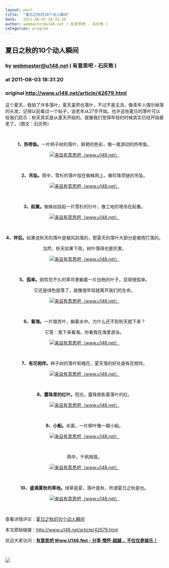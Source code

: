 ```yaml
---
layout: post
title:  "夏日之秋的10个动人瞬间"
date:   2011-08-03 18:31:20
author: webmaster@u148.net ( 有意思吧 - 石灰熊 )
categories: program
---
```


## 夏日之秋的10个动人瞬间
### by webmaster@u148.net ( 有意思吧 - 石灰熊 )
### at 2011-08-03 18:31:20
### original <http://www.u148.net/article/42679.html>

<p>这个夏天，我拍了许多落叶。夏天虽然也落叶，不过不是主流，像青年人偶尔掉落的头发。记得以前看过一个帖子，说老年从27岁开始。也许这些夏日的落叶可以给我们启示：秋天其实是从夏天开始的。就像我们觉得年轻的时候其实已经开始衰老了。（图文：石灰熊）</p>
<p> </p>
<p style="text-align:center"><span style="font-weight:bold">1、热带鱼。</span>一片柿子树的落叶，鲜艳的色彩，像一尾游动的热带鱼。</p>
<p style="text-align:center"><a href="http://www.u148.net/article/42679.html"><img alt="来自有意思吧（www.u148.net）" title="夏日之秋的10个动人瞬间" src="http://file3.u148.net/2011/7/images/1312101779450.jpg"></a></p>
<p> </p>
<p style="text-align:center"><span style="font-weight:bold">2、吊坠。</span>雨中，雪杉的落叶挂在蜘蛛网上。像珍珠项链的吊坠。</p>
<p style="text-align:center"><a href="http://www.u148.net/article/42679.html"><img alt="来自有意思吧（www.u148.net）" title="夏日之秋的10个动人瞬间" src="http://file3.u148.net/2011/7/images/1312101874840.jpg"></a></p>
<p> </p>
<p style="text-align:center"><span style="font-weight:bold">3、起重。</span>蜘蛛丝挂起一片雪杉的针叶，像工地的塔吊在起重。</p>
<p style="text-align:center"><a href="http://www.u148.net/article/42679.html"><img alt="来自有意思吧（www.u148.net）" title="夏日之秋的10个动人瞬间" src="http://file3.u148.net/2011/7/images/1312101902747.jpg"></a></p>
<p> </p>
<p style="text-align:center"><span style="font-weight:bold">4、伴侣。</span>如果说秋天的落叶是被风刮落的，那夏天的落叶大部分是被雨打落的。</p>
<p style="text-align:center">当然，秋天如果下雨，树叶落得也更厉害。</p>
<p style="text-align:center"><a href="http://www.u148.net/article/42679.html"><img alt="来自有意思吧（www.u148.net）" title="夏日之秋的10个动人瞬间" src="http://file3.u148.net/2011/7/images/1312101931622.jpg"></a></p>
<p> </p>
<p style="text-align:center"><span style="font-weight:bold">5、孤单。</span>刚剪完不久的草坪里躺着一片白杨的叶子，显得很孤单。</p>
<p style="text-align:center">它还是绿色就落了，就像很年轻就离开我们的生命。</p>
<p style="text-align:center"><a href="http://www.u148.net/article/42679.html"><img alt="来自有意思吧（www.u148.net）" title="夏日之秋的10个动人瞬间" src="http://file3.u148.net/2011/7/images/1312101967562.jpg"></a></p>
<p> </p>
<p style="text-align:center"><span style="font-weight:bold">6、看海。</span>一片银杏叶，躺着水中。为什么还不到秋天就下来？</p>
<p style="text-align:center">它答：我下来看海。你看我在海里游泳。</p>
<p style="text-align:center"><a href="http://www.u148.net/article/42679.html"><img alt="来自有意思吧（www.u148.net）" title="夏日之秋的10个动人瞬间" src="http://file3.u148.net/2011/7/images/1312102092779.jpg"></a></p>
<p> </p>
<p style="text-align:center"><span style="font-weight:bold">7、有花相伴。</span>柿子树的落叶和槐花，夏天落的好处是有花相伴。</p>
<p style="text-align:center"><a href="http://www.u148.net/article/42679.html"><img alt="来自有意思吧（www.u148.net）" title="夏日之秋的10个动人瞬间" src="http://file3.u148.net/2011/7/images/1312102070825.jpg"></a></p>
<p> </p>
<p style="text-align:center"><span style="font-weight:bold">8、露珠里的红叶。</span>阳光，露珠倒影着落叶的红。</p>
<p style="text-align:center"><a href="http://www.u148.net/article/42679.html"><img alt="来自有意思吧（www.u148.net）" title="夏日之秋的10个动人瞬间" src="http://file3.u148.net/2011/7/images/1312101837332.jpg"></a></p>
<p> </p>
<p style="text-align:center"><span style="font-weight:bold">9、小船。</span>水面，一片柳叶像一艘小船。</p>
<p style="text-align:center"><a href="http://www.u148.net/article/42679.html"><img alt="来自有意思吧（www.u148.net）" title="夏日之秋的10个动人瞬间" src="http://file3.u148.net/2011/7/images/1312102038622.jpg"></a></p>
<p> </p>
<p style="text-align:center">雨中。千帆相竟。</p>
<p style="text-align:center"><a href="http://www.u148.net/article/42679.html"><img alt="来自有意思吧（www.u148.net）" title="夏日之秋的10个动人瞬间" src="http://file3.u148.net/2011/7/images/1312102017926.jpg"></a></p>
<p> </p>
<p style="text-align:center"><span style="font-weight:bold">10、盛满夏秋的草地。</span>绿草是夏，落叶是秋，所谓夏日之秋是也。</p>
<p style="text-align:center"><a href="http://www.u148.net/article/42679.html"><img alt="来自有意思吧（www.u148.net）" title="夏日之秋的10个动人瞬间" src="http://file3.u148.net/2011/7/images/1312101982367.jpg"></a></p><p> </p><p>查看详情评论：<a href="http://www.u148.net/article/42679.html">夏日之秋的10个动人瞬间</a></p><p>本文原始链接：<a href="http://www.u148.net/article/42679.html">http://www.u148.net/article/42679.html</a></p><p>欢迎大家访问：<a href="http://www.u148.net"><strong>有意思吧 Www.U148.Net - 分享·情怀·超越 ，不仅仅是娱乐！</strong></a></p><p> </p><p><a href="http://dianpu.tao123.com?pid=mm_26142575_0_0&amp;eventid=102167"><img src="http://img.u148.net/activity/used/Tao123_category.gif" border="0"></a></p><p> </p>